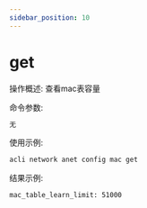 ```yaml
---
sidebar_position: 10
---
```


# get
操作概述: 查看mac表容量

命令参数:
```bash
无
```

使用示例:
```bash
acli network anet config mac get
```

结果示例:
```bash
mac_table_learn_limit: 51000
```